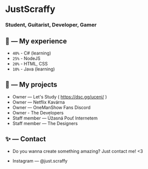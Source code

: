 # JustScraffy

### Student, Guitarist, Developer, Gamer


## 🔧 — My experience

- `40%` - C# (learning)
- `25%` - NodeJS
- `20%` - HTML, CSS
- `10%` - Java (learning)


## 📆 — My projects

- Owner — Let's Study ( https://dsc.gg/uceni/ )
- Owner — Netflix Kavárna
- Owner — OneManShow Fans Discord
- Owner - The Developers
- Staff member — Úžasná Pouť Internetem
- Staff member — The Designers


## ✨ — Contact
- Do you wanna create something amazing? Just contact me! <3

- Instagram — @just.scraffy
